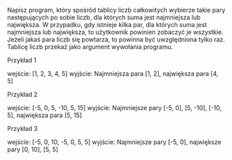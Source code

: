 Napisz program, który spośród tablicy liczb całkowitych wybierze takie pary następujących po sobie liczb, dla których suma jest najmniejsza lub największa. 
W przypadku, gdy istnieje kilka par, dla których suma jest najmniejsza lub największa, to użytkownik powinien zobaczyć je wszystkie.
Jeżeli jakaś para liczb się powtarza, to powinna być uwzględniona tylko raz. Tablicę liczb przekaż jako argument wywołania programu.

Przykład 1

wejście: [1, 2, 3, 4, 5]
wyjście: Najmniejsza para [1, 2], największa para [4, 5]

Przykład 2

wejście: [-5, 0, 5, -10, 5, 15]
wyjście: Najmniejsze pary [-5, 0], [5, -10], [-10, 5], największa para [5, 15]

Przykład 3

wejście: [-5, 0, 10, -5, 0, 5, 5]
wyjście: Najmniejsze pary [-5, 0], największe pary [0, 10], [5, 5]
